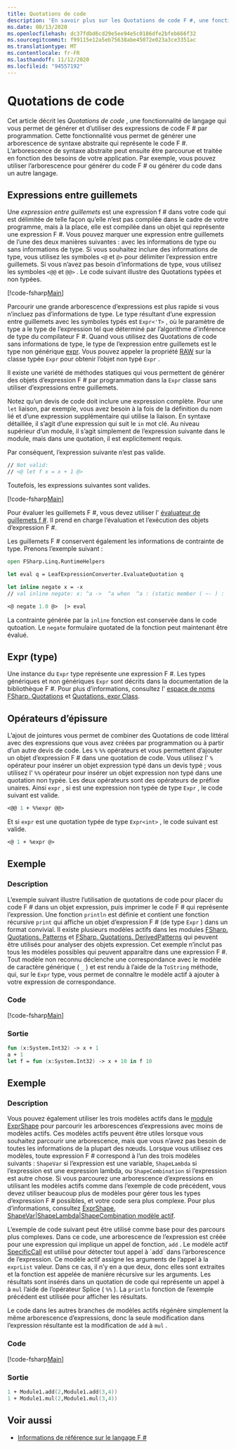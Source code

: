 ```yaml
---
title: Quotations de code
description: 'En savoir plus sur les Quotations de code F #, une fonctionnalité de langage qui vous permet de générer et d’utiliser des expressions de code F # par programmation.'
ms.date: 08/13/2020
ms.openlocfilehash: dc37fdbd6cd29e5ee94e5c0186dfe2bfeb666f32
ms.sourcegitcommit: f99115e12a5eb75638abe45072e023a3ce3351ac
ms.translationtype: MT
ms.contentlocale: fr-FR
ms.lasthandoff: 11/12/2020
ms.locfileid: "94557192"
---
```

# <a name="code-quotations"></a>Quotations de code

Cet article décrit les *Quotations de code* , une fonctionnalité de langage qui vous permet de générer et d’utiliser des expressions de code F # par programmation. Cette fonctionnalité vous permet de générer une arborescence de syntaxe abstraite qui représente le code F #. L’arborescence de syntaxe abstraite peut ensuite être parcourue et traitée en fonction des besoins de votre application. Par exemple, vous pouvez utiliser l’arborescence pour générer du code F # ou générer du code dans un autre langage.

## <a name="quoted-expressions"></a>Expressions entre guillemets

Une *expression entre guillemets* est une expression f # dans votre code qui est délimitée de telle façon qu’elle n’est pas compilée dans le cadre de votre programme, mais à la place, elle est compilée dans un objet qui représente une expression F #. Vous pouvez marquer une expression entre guillemets de l’une des deux manières suivantes : avec les informations de type ou sans informations de type. Si vous souhaitez inclure des informations de type, vous utilisez les symboles `<@` et `@>` pour délimiter l’expression entre guillemets. Si vous n’avez pas besoin d’informations de type, vous utilisez les symboles `<@@` et `@@>` . Le code suivant illustre des Quotations typées et non typées.

[!code-fsharp[Main](~/samples/snippets/fsharp/lang-ref-3/snippet501.fs)]

Parcourir une grande arborescence d’expressions est plus rapide si vous n’incluez pas d’informations de type. Le type résultant d’une expression entre guillemets avec les symboles typés est `Expr<'T>` , où le paramètre de type a le type de l’expression tel que déterminé par l’algorithme d’inférence de type du compilateur F #. Quand vous utilisez des Quotations de code sans informations de type, le type de l’expression entre guillemets est le type non générique [expr](https://fsharp.github.io/fsharp-core-docs/reference/fsharp-quotations-fsharpexpr.html). Vous pouvez appeler la propriété [RAW](https://fsharp.github.io/fsharp-core-docs/reference/fsharp-quotations-fsharpexpr-1.html#Raw) sur la classe typée `Expr` pour obtenir l’objet non typé `Expr` .

Il existe une variété de méthodes statiques qui vous permettent de générer des objets d’expression F # par programmation dans la `Expr` classe sans utiliser d’expressions entre guillemets.

Notez qu’un devis de code doit inclure une expression complète. Pour une `let` liaison, par exemple, vous avez besoin à la fois de la définition du nom lié et d’une expression supplémentaire qui utilise la liaison. En syntaxe détaillée, il s’agit d’une expression qui suit le `in` mot clé. Au niveau supérieur d’un module, il s’agit simplement de l’expression suivante dans le module, mais dans une quotation, il est explicitement requis.

Par conséquent, l’expression suivante n’est pas valide.

```fsharp
// Not valid:
// <@ let f x = x + 1 @>
```

Toutefois, les expressions suivantes sont valides.

[!code-fsharp[Main](~/samples/snippets/fsharp/lang-ref-3/snippet502.fs)]

Pour évaluer les guillemets F #, vous devez utiliser l' [évaluateur de guillemets f #](https://github.com/fsprojects/FSharp.Quotations.Evaluator). Il prend en charge l’évaluation et l’exécution des objets d’expression F #.

Les guillemets F # conservent également les informations de contrainte de type. Prenons l’exemple suivant :

```fsharp
open FSharp.Linq.RuntimeHelpers

let eval q = LeafExpressionConverter.EvaluateQuotation q

let inline negate x = -x
// val inline negate: x: ^a ->  ^a when  ^a : (static member ( ~- ) :  ^a ->  ^a)

<@ negate 1.0 @>  |> eval
```

La contrainte générée par la `inline` fonction est conservée dans le code qutoation. Le `negate` formulaire quotated de la fonction peut maintenant être évalué.

## <a name="expr-type"></a>Expr (type)

Une instance du `Expr` type représente une expression F #. Les types génériques et non génériques `Expr` sont décrits dans la documentation de la bibliothèque F #. Pour plus d’informations, consultez l' [espace de noms FSharp. Quotations](https://fsharp.github.io/fsharp-core-docs/reference/fsharp-quotations.html) et [Quotations. expr Class](https://fsharp.github.io/fsharp-core-docs/reference/fsharp-quotations-fsharpexpr.html).

## <a name="splicing-operators"></a>Opérateurs d’épissure

L’ajout de jointures vous permet de combiner des Quotations de code littéral avec des expressions que vous avez créées par programmation ou à partir d’un autre devis de code. Les `%` `%%` opérateurs et vous permettent d’ajouter un objet d’expression F # dans une quotation de code. Vous utilisez l' `%` opérateur pour insérer un objet expression typé dans un devis typé ; vous utilisez l' `%%` opérateur pour insérer un objet expression non typé dans une quotation non typée. Les deux opérateurs sont des opérateurs de préfixe unaires. Ainsi `expr` , si est une expression non typée de type `Expr` , le code suivant est valide.

```fsharp
<@@ 1 + %%expr @@>
```

Et si `expr` est une quotation typée de type `Expr<int>` , le code suivant est valide.

```fsharp
<@ 1 + %expr @>
```

## <a name="example"></a>Exemple

### <a name="description"></a>Description

L’exemple suivant illustre l’utilisation de quotations de code pour placer du code F # dans un objet expression, puis imprimer le code F # qui représente l’expression. Une fonction `println` est définie et contient une fonction récursive `print` qui affiche un objet d’expression F # (de type `Expr` ) dans un format convivial. Il existe plusieurs modèles actifs dans les modules [FSharp. Quotations. Patterns](https://fsharp.github.io/fsharp-core-docs/reference/fsharp-quotations-patternsmodule.html) et [FSharp. Quotations. DerivedPatterns](https://fsharp.github.io/fsharp-core-docs/reference/fsharp-quotations-derivedpatternsmodule.html) qui peuvent être utilisés pour analyser des objets expression. Cet exemple n’inclut pas tous les modèles possibles qui peuvent apparaître dans une expression F #. Tout modèle non reconnu déclenche une correspondance avec le modèle de caractère générique ( `_` ) et est rendu à l’aide de la `ToString` méthode, qui, sur le `Expr` type, vous permet de connaître le modèle actif à ajouter à votre expression de correspondance.

### <a name="code"></a>Code

[!code-fsharp[Main](~/samples/snippets/fsharp/lang-ref-3/snippet601.fs)]

### <a name="output"></a>Sortie

```fsharp
fun (x:System.Int32) -> x + 1
a + 1
let f = fun (x:System.Int32) -> x + 10 in f 10
```

## <a name="example"></a>Exemple

### <a name="description"></a>Description

Vous pouvez également utiliser les trois modèles actifs dans le [module ExprShape](https://fsharp.github.io/fsharp-core-docs/reference/fsharp-quotations-exprshapemodule.html) pour parcourir les arborescences d’expressions avec moins de modèles actifs. Ces modèles actifs peuvent être utiles lorsque vous souhaitez parcourir une arborescence, mais que vous n’avez pas besoin de toutes les informations de la plupart des nœuds. Lorsque vous utilisez ces modèles, toute expression F # correspond à l’un des trois modèles suivants : `ShapeVar` si l’expression est une variable, `ShapeLambda` si l’expression est une expression lambda, ou `ShapeCombination` si l’expression est autre chose. Si vous parcourez une arborescence d’expressions en utilisant les modèles actifs comme dans l’exemple de code précédent, vous devez utiliser beaucoup plus de modèles pour gérer tous les types d’expression F # possibles, et votre code sera plus complexe. Pour plus d’informations, consultez [ExprShape. ShapeVar&#124;ShapeLambda&#124;ShapeCombination modèle actif](https://fsharp.github.io/fsharp-core-docs/reference/fsharp-quotations-exprshapemodule.html#(%20|ShapeVar|ShapeLambda|ShapeCombination|%20)).

L’exemple de code suivant peut être utilisé comme base pour des parcours plus complexes. Dans ce code, une arborescence de l’expression est créée pour une expression qui implique un appel de fonction, `add` . Le modèle actif [SpecificCall](https://fsharp.github.io/fsharp-core-docs/reference/fsharp-quotations-derivedpatternsmodule.html#(%20|SpecificCall|_|%20)) est utilisé pour détecter tout appel à `add` dans l’arborescence de l’expression. Ce modèle actif assigne les arguments de l’appel à la `exprList` valeur. Dans ce cas, il n’y en a que deux, donc elles sont extraites et la fonction est appelée de manière récursive sur les arguments. Les résultats sont insérés dans un quotation de code qui représente un appel à à `mul` l’aide de l’opérateur Splice ( `%%` ). La `println` fonction de l’exemple précédent est utilisée pour afficher les résultats.

Le code dans les autres branches de modèles actifs régénère simplement la même arborescence d’expressions, donc la seule modification dans l’expression résultante est la modification de `add` à `mul` .

### <a name="code"></a>Code

[!code-fsharp[Main](~/samples/snippets/fsharp/lang-ref-3/snippet701.fs)]

### <a name="output"></a>Sortie

```fsharp
1 + Module1.add(2,Module1.add(3,4))
1 + Module1.mul(2,Module1.mul(3,4))
```

## <a name="see-also"></a>Voir aussi

- [Informations de référence sur le langage F #](index.md)
